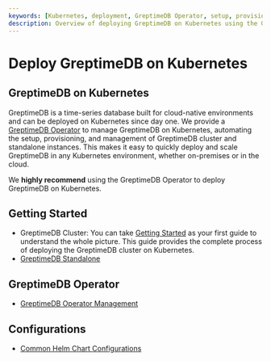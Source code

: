 ```yaml
---
keywords: [Kubernetes, deployment, GreptimeDB Operator, setup, provisioning, management]
description: Overview of deploying GreptimeDB on Kubernetes using the GreptimeDB Operator, including setup, provisioning, and management of clusters and standalone instances.
---
```


# Deploy GreptimeDB on Kubernetes

## GreptimeDB on Kubernetes

GreptimeDB is a time-series database built for cloud-native environments and can be deployed on Kubernetes since day one. We provide a [GreptimeDB Operator](https://github.com/GrepTimeTeam/greptimedb-operator) to manage GreptimeDB on Kubernetes, automating the setup, provisioning, and management of GreptimeDB cluster and standalone instances. This makes it easy to quickly deploy and scale GreptimeDB in any Kubernetes environment, whether on-premises or in the cloud.

We **highly recommend** using the GreptimeDB Operator to deploy GreptimeDB on Kubernetes.

## Getting Started

- GreptimeDB Cluster: You can take [Getting Started](./getting-started.md) as your first guide to understand the whole picture. This guide provides the complete process of deploying the GreptimeDB cluster on Kubernetes.
- [GreptimeDB Standalone](./deploy-greptimedb-standalone.md)

## GreptimeDB Operator

- [GreptimeDB Operator Management](./greptimedb-operator-management.md)

## Configurations

- [Common Helm Chart Configurations](./common-helm-chart-configurations.md)
